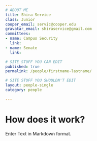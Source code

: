 ```yaml
---
# ABOUT ME
title: Shira Service
class: Junior
cooper_email: servic@cooper.edu
gravatar_email: shiraservice@gmail.com
committees:
- name: Campus Security
  link: 
- name: Senate
  link: 

# SITE STUFF YOU CAN EDIT
published: true
permalink: /people/firstname-lastname/

# SITE STUFF YOU SHOULDN'T EDIT
layout: people-single
category: people

---
```


# How does it work?

Enter Text in Markdown format.